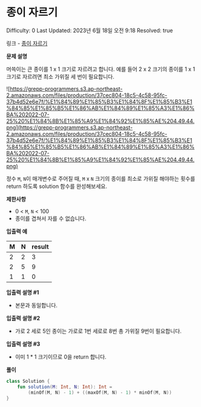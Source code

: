 # 종이 자르기

Difficulty: 0
Last Updated: 2023년 6월 18일 오전 9:18
Resolved: true

링크 - [종이 자르기](https://school.programmers.co.kr/learn/courses/30/lessons/120922)

**문제 설명**

머쓱이는 큰 종이를 1 x 1 크기로 자르려고 합니다. 예를 들어 2 x 2 크기의 종이를 1 x 1 크기로 자르려면 최소 가위질 세 번이 필요합니다.

![https://grepp-programmers.s3.ap-northeast-2.amazonaws.com/files/production/37cec804-18c5-4c58-95fc-37b4d52e6e7f/%E1%84%89%E1%85%B3%E1%84%8F%E1%85%B3%E1%84%85%E1%85%B5%E1%86%AB%E1%84%89%E1%85%A3%E1%86%BA%202022-07-25%20%E1%84%8B%E1%85%A9%E1%84%92%E1%85%AE%204.49.44.png](https://grepp-programmers.s3.ap-northeast-2.amazonaws.com/files/production/37cec804-18c5-4c58-95fc-37b4d52e6e7f/%E1%84%89%E1%85%B3%E1%84%8F%E1%85%B3%E1%84%85%E1%85%B5%E1%86%AB%E1%84%89%E1%85%A3%E1%86%BA%202022-07-25%20%E1%84%8B%E1%85%A9%E1%84%92%E1%85%AE%204.49.44.png)

정수 `M`, `N`이 매개변수로 주어질 때, `M` x `N` 크기의 종이를 최소로 가위질 해야하는 횟수를 return 하도록 solution 함수를 완성해보세요.

**제한사항**

- 0 < `M`, `N` < 100
- 종이를 겹쳐서 자를 수 없습니다.

**입출력 예**

| M | N | result |
| --- | --- | --- |
| 2 | 2 | 3 |
| 2 | 5 | 9 |
| 1 | 1 | 0 |

**입출력 설명 #1**

- 본문과 동일합니다.

**입출력 설명 #2**

- 가로 2 세로 5인 종이는 가로로 1번 세로로 8번 총 가위질 9번이 필요합니다.

**입출력 설명 #3**

- 이미 1 * 1 크기이므로 0을 return 합니다.

**풀이**

```kotlin
class Solution {
    fun solution(M: Int, N: Int): Int =
        (minOf(M, N) - 1) + ((maxOf(M, N) - 1) * minOf(M, N))
}
```